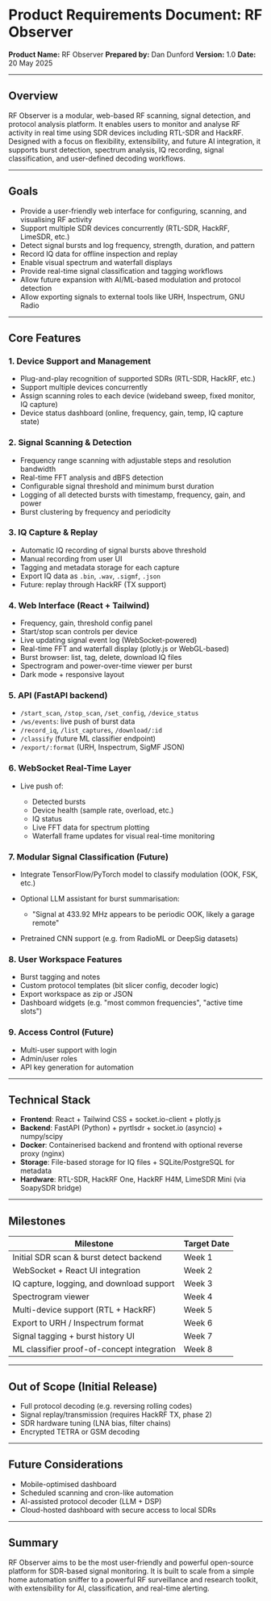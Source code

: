 # Product Requirements Document: RF Observer

**Product Name:** RF Observer
**Prepared by:** Dan Dunford
**Version:** 1.0
**Date:** 20 May 2025

---

## Overview

RF Observer is a modular, web-based RF scanning, signal detection, and protocol analysis platform. It enables users to monitor and analyse RF activity in real time using SDR devices including RTL-SDR and HackRF. Designed with a focus on flexibility, extensibility, and future AI integration, it supports burst detection, spectrum analysis, IQ recording, signal classification, and user-defined decoding workflows.

---

## Goals

* Provide a user-friendly web interface for configuring, scanning, and visualising RF activity
* Support multiple SDR devices concurrently (RTL-SDR, HackRF, LimeSDR, etc.)
* Detect signal bursts and log frequency, strength, duration, and pattern
* Record IQ data for offline inspection and replay
* Enable visual spectrum and waterfall displays
* Provide real-time signal classification and tagging workflows
* Allow future expansion with AI/ML-based modulation and protocol detection
* Allow exporting signals to external tools like URH, Inspectrum, GNU Radio

---

## Core Features

### 1. **Device Support and Management**

* Plug-and-play recognition of supported SDRs (RTL-SDR, HackRF, etc.)
* Support multiple devices concurrently
* Assign scanning roles to each device (wideband sweep, fixed monitor, IQ capture)
* Device status dashboard (online, frequency, gain, temp, IQ capture state)

### 2. **Signal Scanning & Detection**

* Frequency range scanning with adjustable steps and resolution bandwidth
* Real-time FFT analysis and dBFS detection
* Configurable signal threshold and minimum burst duration
* Logging of all detected bursts with timestamp, frequency, gain, and power
* Burst clustering by frequency and periodicity

### 3. **IQ Capture & Replay**

* Automatic IQ recording of signal bursts above threshold
* Manual recording from user UI
* Tagging and metadata storage for each capture
* Export IQ data as `.bin`, `.wav`, `.sigmf`, `.json`
* Future: replay through HackRF (TX support)

### 4. **Web Interface (React + Tailwind)**

* Frequency, gain, threshold config panel
* Start/stop scan controls per device
* Live updating signal event log (WebSocket-powered)
* Real-time FFT and waterfall display (plotly.js or WebGL-based)
* Burst browser: list, tag, delete, download IQ files
* Spectrogram and power-over-time viewer per burst
* Dark mode + responsive layout

### 5. **API (FastAPI backend)**

* `/start_scan`, `/stop_scan`, `/set_config`, `/device_status`
* `/ws/events`: live push of burst data
* `/record_iq`, `/list_captures`, `/download/:id`
* `/classify` (future ML classifier endpoint)
* `/export/:format` (URH, Inspectrum, SigMF JSON)

### 6. **WebSocket Real-Time Layer**

* Live push of:

  * Detected bursts
  * Device health (sample rate, overload, etc.)
  * IQ status
  * Live FFT data for spectrum plotting
  * Waterfall frame updates for visual real-time monitoring

### 7. **Modular Signal Classification (Future)**

* Integrate TensorFlow/PyTorch model to classify modulation (OOK, FSK, etc.)
* Optional LLM assistant for burst summarisation:

  * "Signal at 433.92 MHz appears to be periodic OOK, likely a garage remote"
* Pretrained CNN support (e.g. from RadioML or DeepSig datasets)

### 8. **User Workspace Features**

* Burst tagging and notes
* Custom protocol templates (bit slicer config, decoder logic)
* Export workspace as zip or JSON
* Dashboard widgets (e.g. "most common frequencies", "active time slots")

### 9. **Access Control (Future)**

* Multi-user support with login
* Admin/user roles
* API key generation for automation

---

## Technical Stack

* **Frontend**: React + Tailwind CSS + socket.io-client + plotly.js
* **Backend**: FastAPI (Python) + pyrtlsdr + socket.io (asyncio) + numpy/scipy
* **Docker**: Containerised backend and frontend with optional reverse proxy (nginx)
* **Storage**: File-based storage for IQ files + SQLite/PostgreSQL for metadata
* **Hardware**: RTL-SDR, HackRF One, HackRF H4M, LimeSDR Mini (via SoapySDR bridge)

---

## Milestones

| Milestone                                  | Target Date |
| ------------------------------------------ | ----------- |
| Initial SDR scan & burst detect backend    | Week 1      |
| WebSocket + React UI integration           | Week 2      |
| IQ capture, logging, and download support  | Week 3      |
| Spectrogram viewer                         | Week 4      |
| Multi-device support (RTL + HackRF)        | Week 5      |
| Export to URH / Inspectrum format          | Week 6      |
| Signal tagging + burst history UI          | Week 7      |
| ML classifier proof-of-concept integration | Week 8      |

---

## Out of Scope (Initial Release)

* Full protocol decoding (e.g. reversing rolling codes)
* Signal replay/transmission (requires HackRF TX, phase 2)
* SDR hardware tuning (LNA bias, filter chains)
* Encrypted TETRA or GSM decoding

---

## Future Considerations

* Mobile-optimised dashboard
* Scheduled scanning and cron-like automation
* AI-assisted protocol decoder (LLM + DSP)
* Cloud-hosted dashboard with secure access to local SDRs

---

## Summary

RF Observer aims to be the most user-friendly and powerful open-source platform for SDR-based signal monitoring. It is built to scale from a simple home automation sniffer to a powerful RF surveillance and research toolkit, with extensibility for AI, classification, and real-time alerting.
